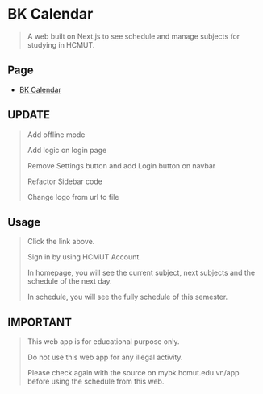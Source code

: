# BK Calendar

> A web built on Next.js to see schedule and manage subjects for studying in HCMUT.

## Page

- [BK Calendar](https://bkcalendar.vercel.app/)

## UPDATE

> Add offline mode
>
> Add logic on login page
>
> Remove Settings button and add Login button on navbar
>
> Refactor Sidebar code
>
> Change logo from url to file

## Usage

> Click the link above.
>
> Sign in by using HCMUT Account.
>
> In homepage, you will see the current subject, next subjects and the schedule of the next day.
>
> In schedule, you will see the fully schedule of this semester.

## IMPORTANT

> This web app is for educational purpose only.
>
> Do not use this web app for any illegal activity.
>
> Please check again with the source on mybk.hcmut.edu.vn/app before using the schedule from this web.
